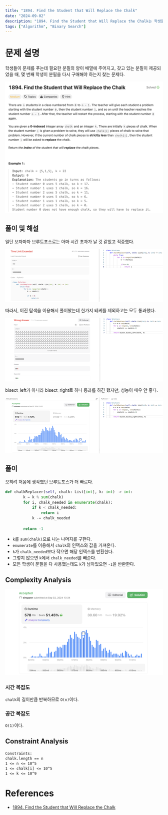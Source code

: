 ```yaml
---
title: "1894. Find the Student that Will Replace the Chalk"
date: "2024-09-02"
description: "1894. Find the Student that Will Replace the Chalk는 학생들이 문제를 푸는데 필요한 분필의 양이 배열에 주어지고, 갖고 있는 분필이 제공되었을 때, 몇 번째 학생이 분필을 다시 구매해야 하는지 찾는 문제다."
tags: ["Algorithm", "Binary Search"]
---
```


# 문제 설명
학생들이 문제를 푸는데 필요한 분필의 양이 배열에 주어지고, 갖고 있는 분필이 제공되었을 때, 몇 번째 학생이 분필을 다시 구매해야 하는지 찾는 문제다.

![1894](../../../images/LEET/1894/1894.png)

## 풀이 및 해설
일단 보자마자 브루트포스로는 아마 시간 초과가 날 것 같았고 적중했다.

![timelimit](../../../images/LEET/1894/timelimit.png)

따라서, 이진 탐색을 이용해서 풀어봤는데 한가지 테케를 제외하고는 모두 통과했다.

![wrong1](../../../images/LEET/1894/wrong71.png)

bisect_left가 아니라 bisect_right로 하니 통과를 하긴 했지만, 성능이 매우 안 좋다.

![right1](../../../images/LEET/1894/right1.png)

## 풀이
오히려 처음에 생각했던 브루트포스가 더 빠르다.

```python
def chalkReplacer(self, chalk: List[int], k: int) -> int:
        k = k % sum(chalk)
        for i, chalk_needed in enumerate(chalk):
            if k < chalk_needed:
                return i
            k -= chalk_needed
        
        return -1
```
- `k`를 `sum(chalk)`으로 나눈 나머지를 구한다.
- `enumerate`를 이용해서 `chalk`의 인덱스와 값을 가져온다.
- `k`가 `chalk_needed`보다 작으면 해당 인덱스를 반환한다.
- 그렇지 않으면 `k`에서 `chalk_needed`를 빼준다.
- 모든 학생이 분필을 다 사용했는데도 `k`가 남아있으면 `-1`을 반환한다.

## Complexity Analysis
![tc](../../../images/LEET/1894/tc.png)

### 시간 복잡도
`chalk`의 길이만큼 반복하므로 `O(n)`이다.

### 공간 복잡도
`O(1)`이다.

## Constraint Analysis
```
Constraints:
chalk.length == n
1 <= n <= 10^5
1 <= chalk[i] <= 10^5
1 <= k <= 10^9
```

# References
- [1894. Find the Student that Will Replace the Chalk](https://leetcode.com/problems/find-the-student-that-will-replace-the-chalk/)